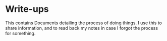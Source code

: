 # Write-ups
This contains Documents detailing the process of doing things.
I use this to share information, and to read back my notes in case I forgot the process for something.
